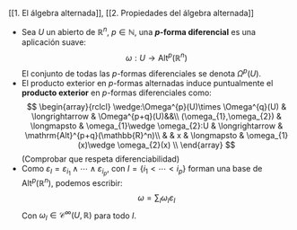 [[1. El álgebra alternada]], [[2. Propiedades del álgebra alternada]]

- Sea $U$ un abierto de $\mathbb{R}^n$, $p \in \mathbb{N}$, una **$p$-forma diferencial** es una aplicación suave:$$
\omega:U\longrightarrow \mathrm{Alt}^p(\mathbb{R}^n)
$$ El conjunto de todas las $p$-formas diferenciales se denota $\Omega^p(U)$.
- El producto exterior en $p$-formas alternadas induce puntualmente el **producto exterior** en $p$-formas diferenciales como:$$
\begin{array}{rclcl}
\wedge:\Omega^{p}(U)\times \Omega^{q}(U) & \longrightarrow & \Omega^{p+q}(U)&&\\
(\omega_{1},\omega_{2}) & \longmapsto & \omega_{1}\wedge \omega_{2}:U & \longrightarrow & \mathrm{Alt}^{p+q}(\mathbb{R}^n)\\
&  & x & \longmapsto & \omega_{1}(x)\wedge \omega_{2}(x) \\
\end{array}
$$(Comprobar que respeta diferenciabilidad)
- Como $\varepsilon_{I} = \varepsilon_{i_{1}}\wedge \cdots \wedge \varepsilon_{i_{p}}$, con $I=\{i_{1}<\cdots<i_{p}\}$ forman una base de $\mathrm{Alt}^p(\mathbb{R}^n)$, podemos escribir:$$
\omega=\sum_{I}\omega_{I}\varepsilon_{I}
$$ Con $\omega_{I}\in \mathcal{C}^{\infty}(U,\mathbb{R})$ para todo $I$.

